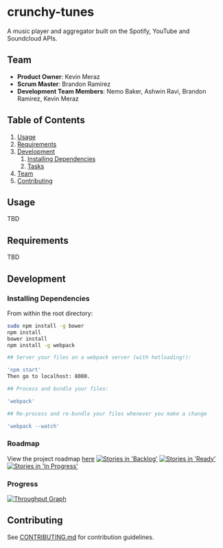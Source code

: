 # crunchy-tunes
A music player and aggregator built on the Spotify, YouTube and Soundcloud APIs.

## Team

  - __Product Owner__: Kevin Meraz
  - __Scrum Master__: Brandon Ramirez
  - __Development Team Members__: Nemo Baker, Ashwin Ravi, Brandon Ramirez, Kevin Meraz

## Table of Contents

1. [Usage](#Usage)
1. [Requirements](#requirements)
1. [Development](#development)
    1. [Installing Dependencies](#installing-dependencies)
    1. [Tasks](#tasks)
1. [Team](#team)
1. [Contributing](#contributing)

## Usage

TBD

## Requirements

TBD

## Development

### Installing Dependencies

From within the root directory:

```sh
sudo npm install -g bower
npm install
bower install
npm install -g webpack 

## Server your files on a webpack server (with hotloading!):

'npm start'
Then go to localhost: 8080.

## Process and bundle your files:

'webpack'

## Re-process and re-bundle your files whenever you make a change

'webpack --watch'
```


### Roadmap

View the project roadmap [here](https://waffle.io/ImmaculateHangover/crunchy-tunes)
[![Stories in 'Backlog'](https://badge.waffle.io/ImmaculateHangover/crunchy-tunes.svg?label=Backlog&title=Backlog)](http://waffle.io/ImmaculateHangover/crunchy-tunes)
[![Stories in 'Ready'](https://badge.waffle.io/ImmaculateHangover/crunchy-tunes.svg?label=Ready&title=Ready)](http://waffle.io/ImmaculateHangover/crunchy-tunes)
[![Stories in 'In Progress'](https://badge.waffle.io/ImmaculateHangover/crunchy-tunes.svg?label=In%20Progress&title=In%20Progress)](http://waffle.io/ImmaculateHangover/crunchy-tunes)


### Progress

[![Throughput Graph](https://graphs.waffle.io/ImmaculateHangover/crunchy-tunes/throughput.svg)](https://waffle.io/ImmaculateHangover/crunchy-tunes/metrics)

## Contributing

See [CONTRIBUTING.md](CONTRIBUTING.md) for contribution guidelines.
